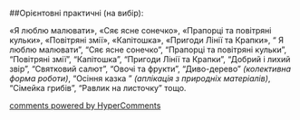 <div id="hypercomments_widget" class="js-hypercomments-widget invisible"></div>

##Орієнтовні практичні (на вибір):

«Я люблю малювати», «Сяє ясне сонечко», «Прапорці та повітряні кульки», «Повітряні змії», «Капітошка», «Пригоди Лінії та Крапки», “ Я люблю малювати”, “Сяє ясне сонечко”, “Прапорці та повітряні кульки”, “Повітряні змії”, “Капітошка”, “Пригоди Лінії та Крапки”, “Добрий і лихий звір”, “Святковий салют”,  “Овочі та фрукти”, “Диво-дерево” *(колективна форма роботи)*, “Осіння казка ” *(аплікація з природніх матеріалів)*, “Cімейка грибів”, “Равлик на листочку” тощо.

<div class="js-hypercomments-container">
    <a href="http://hypercomments.com" class="hc-link" title="comments widget">comments powered by HyperComments</a>
</div>